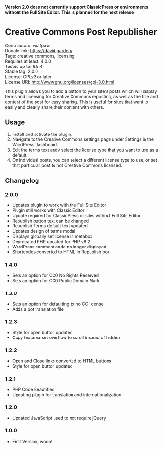 **Version 2.0 does not currently support ClassicPress or environments without the Full Site Editor. This is planned for the next release**

# Creative Commons Post Republisher
Contributors: wolfpaw<br>
Donate link: https://david.garden/<br>
Tags: creative commons, licensing<br>
Requires at least: 4.0.0<br>
Tested up to: 6.5.4<br>
Stable tag: 2.0.0<br>
License: GPLv3 or later<br>
License URI: http://www.gnu.org/licenses/gpl-3.0.html

This plugin allows you to add a button to your site's posts which will display terms and licensing for Creative Commons reposting, as well as the title and content of the post for easy sharing. This is useful for sites that want to easily and clearly share their content with others.

## Usage

1. Install and activate the plugin.
2. Navigate to the Creative Commons settings page under Settings in the WordPress dashboard.
3. Edit the terms text andv select the license type that you want to use as a default.
4. On individual posts, you can select a different license type to use, or set that particular post to not Creative Commons licensed.

## Changelog

### 2.0.0
* Updates plugin to work with the Full Site Editor
* Plugin still works with Classic Editor
* Update required for ClassicPress or sites without Full Site Editor
* Republish button text can be changed
* Republish Terms default text updated
* Updates design of terms modal
* Displays globally set license in metabox
* Deprecated PHP updated for PHP v8.2
* WordPress comment code no longer displayed
* Shortcodes converted to HTML in Republish box

### 1.4.0
* Sets an option for CC0 No Rights Reserved
* Sets an option for CC0 Public Domain Mark

### 1.3.0
* Sets an option for defaulting to no CC license
* Adds a pot translation file

### 1.2.3
* Style for open button updated
* Copy textarea set overflow to scroll instead of hidden

### 1.2.2
* Open and Close links converted to HTML buttons
* Style for open button updated

### 1.2.1
* PHP Code Beautified
* Updating plugin for translation and internationalization

### 1.2.0
* Updated JavaScript used to not require jQuery

### 1.0.0
* First Version, wooo!
